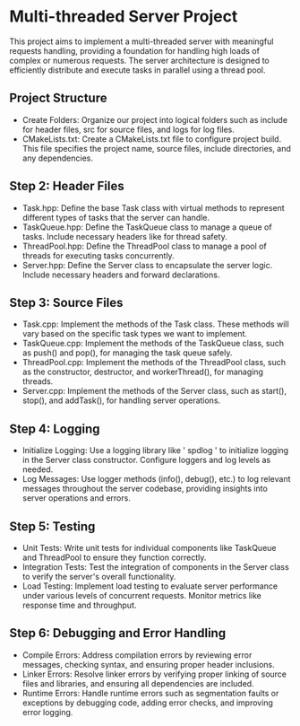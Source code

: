 # Multi-threaded Server Project

This project aims to implement a multi-threaded server with meaningful requests handling, providing a foundation for handling high loads of complex or numerous requests. The server architecture is designed to efficiently distribute and execute tasks in parallel using a thread pool.

## Project Structure
- Create Folders: Organize our project into logical folders such as include for header files, src for source files, and logs for log files.
- CMakeLists.txt: Create a CMakeLists.txt file to configure project build. This file specifies the project name, source files, include directories, and any dependencies.

## Step 2: Header Files 
- Task.hpp: Define the base Task class with virtual methods to represent different types of tasks that the server can handle.
- TaskQueue.hpp: Define the TaskQueue class to manage a queue of tasks. Include necessary headers like <mutex> for thread safety.
- ThreadPool.hpp: Define the ThreadPool class to manage a pool of threads for executing tasks concurrently.
- Server.hpp: Define the Server class to encapsulate the server logic. Include necessary headers and forward declarations.

## Step 3: Source Files
- Task.cpp: Implement the methods of the Task class. These methods will vary based on the specific task types we want to implement.
- TaskQueue.cpp: Implement the methods of the TaskQueue class, such as push() and pop(), for managing the task queue safely.
- ThreadPool.cpp: Implement the methods of the ThreadPool class, such as the constructor, destructor, and workerThread(), for managing threads.
- Server.cpp: Implement the methods of the Server class, such as start(), stop(), and addTask(), for handling server operations.

## Step 4: Logging
- Initialize Logging: Use a logging library like ' spdlog ' to initialize logging in the Server class constructor. Configure loggers and log levels as needed.
- Log Messages: Use logger methods (info(), debug(), etc.) to log relevant messages throughout the server codebase, providing insights into server operations and errors.

## Step 5: Testing
- Unit Tests: Write unit tests for individual components like TaskQueue and ThreadPool to ensure they function correctly.
- Integration Tests: Test the integration of components in the Server class to verify the server's overall functionality.
- Load Testing: Implement load testing to evaluate server performance under various levels of concurrent requests. Monitor metrics like response time and throughput.

## Step 6: Debugging and Error Handling
- Compile Errors: Address compilation errors by reviewing error messages, checking syntax, and ensuring proper header inclusions.
- Linker Errors: Resolve linker errors by verifying proper linking of source files and libraries, and ensuring all dependencies are included.
- Runtime Errors: Handle runtime errors such as segmentation faults or exceptions by debugging code, adding error checks, and improving error logging.

